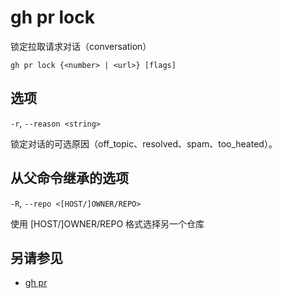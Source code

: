 # gh pr lock

锁定拉取请求对话（conversation）

```
gh pr lock {<number> | <url>} [flags]
```

## 选项

`-r`, `--reason <string>`

锁定对话的可选原因（off_topic、resolved、spam、too_heated）。

## 从父命令继承的选项

`-R`, `--repo <[HOST/]OWNER/REPO>`

使用 [HOST/]OWNER/REPO 格式选择另一个仓库

## 另请参见

- [gh pr](/gh_pr)